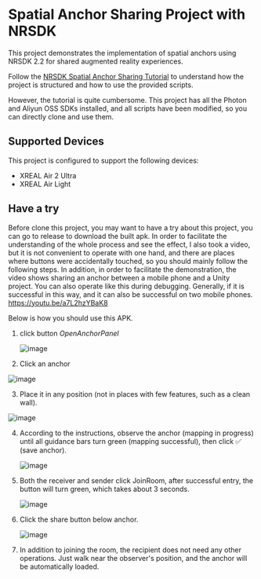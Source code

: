 

# Spatial Anchor Sharing Project with NRSDK

This project demonstrates the implementation of spatial anchors using NRSDK 2.2 for shared augmented reality experiences. 

Follow the [NRSDK Spatial Anchor Sharing Tutorial](https://xreal.gitbook.io/nrsdk/development/spatial-anchor/tutorial-sharing-anchors) to understand how the project is structured and how to use the provided scripts.

However, the tutorial is quite cumbersome. This project has all the Photon and Aliyun OSS SDKs installed, and all scripts have been modified, so you can directly clone and use them.


## Supported Devices

This project is configured to support the following devices:
- XREAL Air 2 Ultra
- XREAL Air Light

## Have a try

Before clone this project, you may want to have a try about this project, you can go to release to download the built apk.
In order to facilitate the understanding of the whole process and see the effect, I also took a video, but it is not convenient to operate with one hand, and there are places where buttons were accidentally touched, so you should mainly follow the following steps. In addition, in order to facilitate the demonstration, the video shows sharing an anchor between a mobile phone and a Unity project. You can also operate like this during debugging. Generally, if it is successful in this way, and it can also be successful on two mobile phones.
https://youtu.be/a7L2hzYBaK8

Below is how you should use this APK. 

1. click button *OpenAnchorPanel*

   ![image](https://github.com/dengxian-xreal/NRSDK_ShareAnchors/assets/134575521/bd430422-a503-45a7-b7fb-9a212c0b066e)

3. Click an anchor
 
  ![image](https://github.com/dengxian-xreal/NRSDK_ShareAnchors/assets/134575521/a13aa5e8-bc2e-4b10-b494-d7c1caf63cd2)

3. Place it in any position (not in places with few features, such as a clean wall).

  ![image](https://github.com/dengxian-xreal/NRSDK_ShareAnchors/assets/134575521/98207d5f-a9cd-4b76-9b96-d780a2457fbc)

4. According to the instructions, observe the anchor (mapping in progress) until all guidance bars turn green (mapping successful), then click ✅ (save anchor).

   ![image](https://github.com/dengxian-xreal/NRSDK_ShareAnchors/assets/134575521/cb75ec15-12ac-48ae-99b0-534d8f149577)
   
5. Both the receiver and sender click JoinRoom, after successful entry, the button will turn green, which takes about 3 seconds.

   ![image](https://github.com/dengxian-xreal/NRSDK_ShareAnchors/assets/134575521/af395796-7c5e-4e69-8af7-0509950d3bd7)
6. Click the share button below anchor.

   ![image](https://github.com/dengxian-xreal/NRSDK_ShareAnchors/assets/134575521/95bec1cf-135b-4979-819d-17c7a6fb3924)
   
7. In addition to joining the room, the recipient does not need any other operations. Just walk near the observer's position, and the anchor will be automatically loaded.
